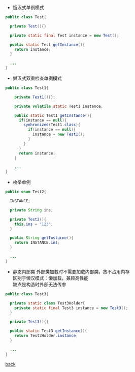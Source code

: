 - 饿汉式单例模式

```Java
public class Test{

  private Test(){}

  private static final Test instance = new Test();

  public static Test getInstance(){
    return instance;
  }

  ...
}
```

- 懒汉式双重检查单例模式  

```Java
public class Test1{

    private Test1(){};

    private volatile static Test1 instance;

    public static Test1 getInstance(){
      if(instance == null){
        synhronized(Test1.class){
          if(instance == null){
            instance = new Test1();
          }
        }
      }
      return instance;
    }

    ...
}
```

- 枚举单例

```Java
public enum Test2{

  INSTANCE;

  private String ins;

  private Test2(){
    this.ins = "123";
  }

  public String getInstacne(){
    return INSTANCE.ins;
  } 

  ...
}
```

- 静态内部类
外部类加载时不需要加载内部类，故不占用内存  
区别于懒汉模式：懒加载，兼顾高性能  
缺点是构造时外部无法传参  

```Java
public class Test3{

  private static class Test3Holder{
    private static final Test3 instance = new Test3();  
  }

  private Test3(){}

  public static Test3 getInstance(){
    return Test3Holder.instance;
  }

  ...
}
```

[back](../7.md)  